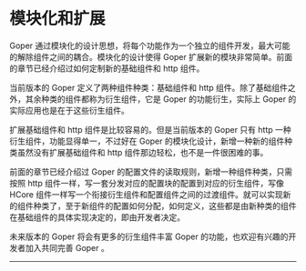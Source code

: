 # 模块化和扩展

Goper 通过模块化的设计思想，将每个功能作为一个独立的组件开发，最大可能的解除组件之间的耦合。模块化的设计使得 Goper 扩展新的模块非常简单。前面的章节已经介绍过如何定制新的基础组件和 http 组件。

当前版本的 Goper 定义了两种组件种类：基础组件和 http 组件。除了基础组件之外，其余种类的组件都称为衍生组件，它是 Goper 的功能衍生，实际上 Goper 的实际应用也是在于这些衍生组件。

扩展基础组件和 http 组件是比较容易的。但是当前版本的 Goper 只有 http 一种衍生组件，功能显得单一，不过好在 Goper 的模块化设计，新增一种新的组件种类虽然没有扩展基础组件和 http 组件那边轻松，也不是一件很困难的事。

前面的章节已经介绍过 Goper 的配置文件的读取规则，新增一种组件种类，只需按照 http 组件一样，写一套分发对应的配置块的配置到对应的衍生组件，写像 HCore 组件一样写一个衔接衍生组件和配置组件之间的过渡组件。就可以实现新的组件种类了，至于新组件的配置如何分配，如何定义，这些都是由新种类的组件在基础组件的具体实现决定的，即由开发者决定。

未来版本的 Goper 将会有更多的衍生组件丰富 Goper 的功能，也欢迎有兴趣的开发者加入共同完善 Goper 。

---